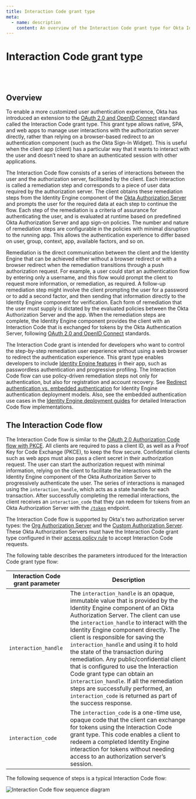```yaml
---
title: Interaction Code grant type
meta:
  - name: description
    content: An overview of the Interaction Code grant type for Okta Identity Engine.
---
```


# Interaction Code grant type

<ApiLifecycle access="ie" /><br>
<ApiLifecycle access="Limited GA" /><br>

## Overview

To enable a more customized user authentication experience, Okta has introduced an extension to the [OAuth 2.0 and OpenID Connect](/docs/concepts/oauth-openid) standard called the Interaction Code grant type. This grant type allows native, SPA, and web apps to manage user interactions with the authorization server directly, rather than relying on a browser-based redirect to an authentication component (such as the Okta Sign-In Widget). This is useful when the client app (client) has a particular way that it wants to interact with the user and doesn’t need to share an authenticated session with other applications.

The Interaction Code flow consists of a series of interactions between the user and the authorization server, facilitated by the client. Each interaction is called a remediation step and corresponds to a piece of user data required by the authorization server. The client obtains these remediation steps from the Identity Engine component of the [Okta Authorization Server](/docs/concepts/auth-servers/) and prompts the user for the required data at each step to continue the flow. Each step of the remediation is a criteria of assurance for authenticating the user, and is evaluated at runtime based on predefined Okta Authorization Server and app sign-on policies. The number and nature of remediation steps are configurable in the policies with minimal disruption to the running app. This allows the authentication experience to differ based on user, group, context, app, available factors, and so on.

Remediation is the direct communication between the client and the Identity Engine that can be achieved either without a browser redirect or with a browser redirect when the remediation transitions through a push authorization request. For example, a user could start an authentication flow by entering only a username, and this flow would prompt the client to request more information, or remediation, as required. A follow-up remediation step might involve the client prompting the user for a password or to add a second factor, and then sending that information directly to the Identity Engine component for verification. Each form of remediation that the user must supply is dictated by the evaluated policies between the Okta Authorization Server and the app. When the remediation steps are complete, the Identity Engine component provides the client with an Interaction Code that is exchanged for tokens by the Okta Authentication Server, following [OAuth 2.0 and OpenID Connect](/docs/concepts/oauth-openid) standards.

The Interaction Code grant is intended for developers who want to control the step-by-step remediation user experience without using a web browser to redirect the authentication experience. This grant type enables developers to include [Identity Engine features](https://help.okta.com/okta_help.htm?type=oie&id=ext-features) in their app, such as passwordless authentication and progressive profiling. The Interaction Code flow can use policy-driven remediation steps not only for authentication, but also for registration and account recovery. See [Redirect authentication vs. embedded authentication](/docs/concepts/redirect-vs-embedded/) for Identity Engine authentication deployment models. Also, see the embedded authentication use cases in the [Identity Engine deployment guides](/docs/guides/oie-intro/) for detailed Interaction Code flow implementations.

## The Interaction Code flow

The Interaction Code flow is similar to the [OAuth 2.0 Authorization Code flow with PKCE](/docs/concepts/oauth-openid/#authorization-code-flow-with-pkce). All clients are required to pass a client ID, as well as a Proof Key for Code Exchange (PKCE), to keep the flow secure. Confidential clients such as web apps must also pass a client secret in their authorization request. The user can start the authorization request with minimal information, relying on the client to facilitate the interactions with the Identity Engine component of the Okta Authorization Server to progressively authenticate the user. The series of interactions is managed using the `interaction_handle`, which acts as a state handle for each transaction. After successfully completing the remedial interactions, the client receives an `interaction_code` that they can redeem for tokens from an Okta Authorization Server with the [`/token`](/docs/reference/api/oidc/#token) endpoint.

The Interaction Code flow is supported by Okta's two authorization server types: the [Org Authorization Server](/docs/concepts/auth-servers/#org-authorization-server) and the [Custom Authorization Server](/docs/concepts/auth-servers/#custom-authorization-server). These Okta Authorization Servers must have the Interaction Code grant type configured in their [access policy rule](/docs/guides/customize-authz-server/main/#create-access-policies) to accept Interaction Code requests.

The following table describes the parameters introduced for the Interaction Code grant type flow:

| Interaction Code grant parameter           | Description   |
| --------------------------------           | -----------   |
| `interaction_handle` | The `interaction_handle` is an opaque, immutable value that is provided by the Identity Engine component of an Okta Authorization Server. The client can use the `interaction_handle` to interact with the Identity Engine component directly. The client is responsible for saving the `interaction_handle` and using it to hold the state of the transaction during remediation. Any public/confidential client that is configured to use the Interaction Code grant type can obtain an `interaction_handle`. If all the remediation steps are successfully performed, an `interaction_code` is returned as part of the success response.            |
| `interaction_code` |  The `interaction_code` is a one-time use, opaque code that the client can exchange for tokens using the Interaction Code grant type. This code enables a client to redeem a completed Identity Engine interaction for tokens without needing access to an authorization server’s session. |

The following sequence of steps is a typical Interaction Code flow:

<!--
See http://www.plantuml.com/plantuml/uml/

@startuml
skinparam monochrome true
actor "Resource Owner (User)" as user
participant "Client" as client
participant "Authorization Server (Okta)" as okta
participant "Resource Server (Your App)" as app

user -> client: Start auth with user info
client -> client: Generate PKCE code verifier & challenge
client -> okta: Authorization request w/ code_challenge, client ID, scopes, and user info
okta -> okta: Remediation required
okta -> client: Send interaction_handle in response (for required interaction)
client <-> okta: Remediation steps w/ interaction_handle
user <-> client: Remediation
note right: Possible multiple remediation steps required
client -> okta: Complete remediation steps w/ interaction_handle
okta -> client: Send interaction_code in response
client -> okta: Send interaction_code, client ID, code_verifier to /token
okta -> okta: Evaluates PKCE code
okta -> client: Access token (and optionally refresh token)
client -> app: Request with access token
app -> client: Response
@enduml

 -->

![Interaction Code flow sequence diagram](/img/authorization/interaction-code-grant-flow.png)
